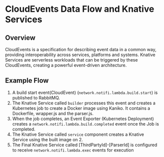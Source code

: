 # CloudEvents Data Flow and Knative Services

## Overview

CloudEvents is a specification for describing event data in a common way, providing interoperability across services, platforms and systems. Knative Services are serverless workloads that can be triggered by these CloudEvents, creating a powerful event-driven architecture.

## Example Flow

1. A build start event(CloudEvent) (`network.notifi.lambda.build.start`) is published to RabbitMQ.
2. The Knative Service called `builder` processes this event and creates a Kubernetes job to create a Docker image using Kaniko. It contains a Dockerfile, wrapper.js and the parser.js.
3. When the job completes, an Event Exporter (Kubernetes Deployment) creates a `network.notifi.lambda.build.completed` event once the Job is completed.
4. The Knative Service called `service` component creates a Knative Service using the built image on 2.
5. The Final Knative Service called [ThirdPartyId]-[ParserId] is configured to receive `network.notifi.lambda.exec` events for execution